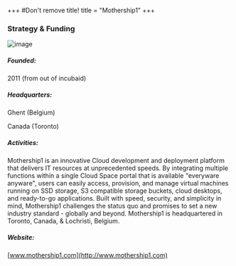 +++
#Don't remove title!
title = "Mothership1"
+++
### Strategy & Funding

![image](img/Mothership1_logo.png)

##### Founded:

2011 (from out of incubaid)

##### Headquarters:

Ghent (Belgium)

Canada (Toronto)

##### Activities:

Mothership1 is an innovative Cloud development and deployment platform that delivers IT resources at unprecedented speeds. By integrating multiple functions within a single Cloud Space portal that is available "everyware anyware", users can easily access, provision, and manage virtual machines running on SSD storage, S3 compatible storage buckets, cloud desktops, and ready-to-go applications. Built with speed, security, and simplicity in mind, Mothership1 challenges the status quo and promises to set a new industry standard - globally and beyond. Mothership1 is headquartered in Toronto, Canada, & Lochristi, Belgium.

##### Website:

[www.mothership1.com](http://www.mothership1.com)
